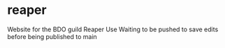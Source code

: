 # reaper
Website for the BDO guild Reaper
Use Waiting to be pushed to save edits before being published to main
